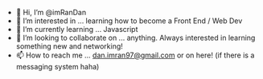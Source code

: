 - 👋 Hi, I’m @imRanDan
- 👀 I’m interested in ... learning how to become a Front End / Web Dev
- 🌱 I’m currently learning ... Javascript
- 💞️ I’m looking to collaborate on ... anything. Always interested in learning something new and networking!
- 📫 How to reach me ... dan.imran97@gmail.com  or on here! (if there is a messaging system haha)

<!---
imRanDan/imRanDan is a ✨ special ✨ repository because its `README.md` (this file) appears on your GitHub profile.
You can click the Preview link to take a look at your changes.
--->
